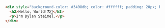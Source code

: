 ```html
<div style="background-color: #3498db; color: #ffffff; padding: 20px; border-radius: 5px;">
  <h2>Hello, World!🌎👋</h2>
  <p>I'm Dylan Steimel.</p>
</div>
```
<!--
**steimel60/steimel60** is a ✨ _special_ ✨ repository because its `README.md` (this file) appears on your GitHub profile.

Here are some ideas to get you started:

- 🔭 I’m currently working on ...
- 🌱 I’m currently learning ...
- 👯 I’m looking to collaborate on ...
- 🤔 I’m looking for help with ...
- 💬 Ask me about ...
- 📫 How to reach me: ...
- 😄 Pronouns: ...
- ⚡ Fun fact: ...
-->
